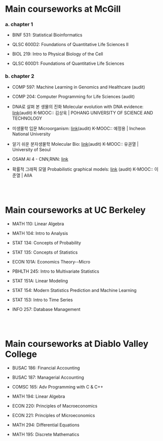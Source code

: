 # Main courseworks at McGill 

### a. chapter 1 
* BINF 531: Statistical Bioinformatics

* QLSC 600D2: Foundations of Quantitative Life Sciences II

* BIOL 219: Intro to Physical Biology of the Cell

* QLSC 600D1: Foundations of Quantitative Life Sciences

### b. chapter 2 
* COMP 597: Machine Learning in Genomics and Healthcare (audit)

* COMP 204: Computer Programming for Life Sciences (audit)

* DNA로 살펴 본 생물의 진화 Molecular evolution with DNA evidence: [link](http://www.kmooc.kr/courses/course-v1:POSTECHk+LIFE422k+2019_T1/course/)(audit) K-MOOC:: 김상욱 | POHANG UNIVERSITY OF SCIENCE AND TECHNOLOGY

* 미생물학 입문 Microorganism: [link](http://www.kmooc.kr/courses/course-v1:INU+INU002+2020_L2_4/course/)(audit) K-MOOC:: 예정용 | Incheon National University

* 알기 쉬운 분자생물학 Molecular Bio: [link](http://www.kmooc.kr/courses/course-v1:UOSk+ACE_UOS07+2021_T1/course/)(audit) K-MOOC:: 유권열 | University of Seoul 
 
* OSAM AI 4 - CNN,RNN: [link](https://osam.kr/course/course_list.jsp?cid=1167)
 
* 확률적 그래픽 모델 Probabilistic graphical models: [link](http://www.kmooc.kr/courses/course-v1:AIIA+AIIA01+2021_T1_AIIA01/course/) (audit) K-MOOC:: 이준열 | AIIA
 
<br>

<br>

# Main courseworks at UC Berkeley


* MATH 110: Linear Algebra

* MATH 104: Intro to Analysis

* STAT 134: Concepts of Probability

* STAT 135: Concepts of Statistics

* ECON 101A: Economics Theory--Micro

* PBHLTH 245: Intro to Multivariate Statistics

* STAT 151A: Linear Modeling

* STAT 154: Modern Statistics Prediction and Machine Learning

* STAT 153: Intro to Time Series

* INFO 257: Database Management

<br>

<br>

# Main courseworks at Diablo Valley College


* BUSAC 186: Financial Accounting

* BUSAC 187: Managerial Accounting

* COMSC 165: Adv Programming with C & C++

* MATH 194: Linear Algebra

* ECON 220: Principles of Macroeconomics

* ECON 221: Principles of Microeconomics

* MATH 294: Differential Equations

* MATH 195: Discrete Mathematics
